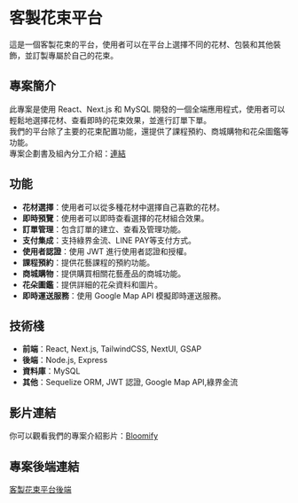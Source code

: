 # 客製花束平台

這是一個客製花束的平台，使用者可以在平台上選擇不同的花材、包裝和其他裝飾，並訂製專屬於自己的花束。

## 專案簡介

此專案是使用 React、Next.js 和 MySQL 開發的一個全端應用程式，使用者可以輕鬆地選擇花材、查看即時的花束效果，並進行訂單下單。 <br> 我們的平台除了主要的花束配置功能，還提供了課程預約、商城購物和花朵圖鑑等功能。
<br>專案企劃書及組內分工介紹：[連結](https://drive.google.com/file/d/1VNuqtVDKyTbmaUSBQANBKEWUgXMFKBcl/view)

## 功能

- **花材選擇**：使用者可以從多種花材中選擇自己喜歡的花材。
- **即時預覽**：使用者可以即時查看選擇的花材組合效果。
- **訂單管理**：包含訂單的建立、查看及管理功能。
- **支付集成**：支持綠界金流、LINE PAY等支付方式。
- **使用者認證**：使用 JWT 進行使用者認證和授權。
- **課程預約**：提供花藝課程的預約功能。
- **商城購物**：提供購買相關花藝產品的商城功能。
- **花朵圖鑑**：提供詳細的花朵資料和圖片。
- **即時運送服務**：使用 Google Map API 模擬即時運送服務。

## 技術棧

- **前端**：React, Next.js, TailwindCSS, NextUI, GSAP
- **後端**：Node.js, Express
- **資料庫**：MySQL
- **其他**：Sequelize ORM, JWT 認證, Google Map API,綠界金流

## 影片連結
你可以觀看我們的專案介紹影片：[Bloomify](https://www.youtube.com/live/WGKuIKMS9eY?t=7816s)

## 專案後端連結
[客製花束平台後端](https://github.com/Miminywang/Bloomify-node)





